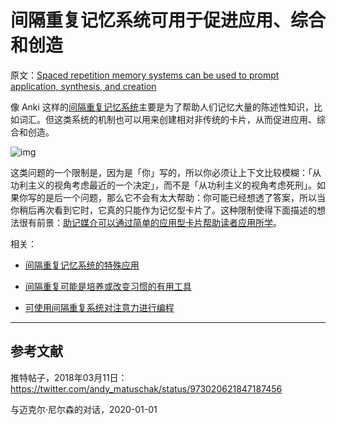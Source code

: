 # 间隔重复记忆系统可用于促进应用、综合和创造

原文：[Spaced repetition memory systems can be used to prompt application, synthesis, and creation](https://notes.andymatuschak.org/zE8PK4UUAAWK6LEcmr8jja8JdxpUxcf1FUCX)

像 Anki 这样的[间隔重复记忆系统](https://notes.andymatuschak.org/z4eXdSMJFv2qVGXSUEKH4vdcHBrLHcFY1ZGfC)主要是为了帮助人们记忆大量的陈述性知识，比如词汇。但这类系统的机制也可以用来创建相对非传统的卡片，从而促进应用、综合和创造。

![img](https://notes.andymatuschak.org/BearImages/7B966008-E4E2-48DD-B98A-0CA99C16A2A7-2972-00008CA3A3B8A7D9/DYDdBJMVMAAobpq.jpeg)

这类问题的一个限制是，因为是「你」写的，所以你必须让上下文比较模糊：「从功利主义的视角考虑最近的一个决定」，而不是「从功利主义的视角考虑死刑」。如果你写的是后一个问题，那么它不会有太大帮助：你可能已经想透了答案，所以当你稍后再次看到它时，它真的只能作为记忆型卡片了。这种限制使得下面描述的想法很有前景：[助记媒介可以通过简单的应用型卡片帮助读者应用所学](https://notes.andymatuschak.org/z6Y8xDS2AJyE1d34X99y14Sk1A7YCNas5kFjA)。

相关：

- [间隔重复记忆系统的特殊应用](https://notes.andymatuschak.org/zrs5GnK6DEm1NcajMfqJ1n93PZwSHCEP9Drt)

- [间隔重复可能是培养或改变习惯的有用工具](https://notes.andymatuschak.org/z249N76MhdBzDfrwMnqP6jEsTv6Z8u2kJrp8)

- [可使用间隔重复系统对注意力进行编程](https://notes.andymatuschak.org/z2gqazXUkf9qyFjMQg4W3dw6yegnAJszvDywN)

------

## 参考文献

推特帖子，2018年03月11日：https://twitter.com/andy_matuschak/status/973020621847187456

与迈克尔·尼尔森的对话，2020-01-01